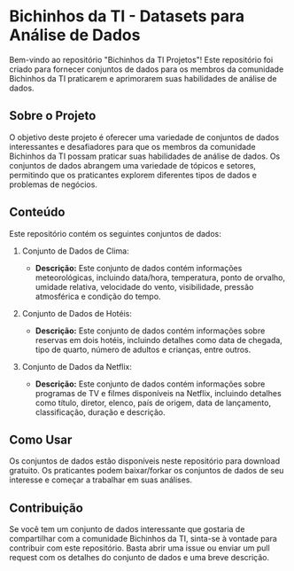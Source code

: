 # Bichinhos da TI - Datasets para Análise de Dados

Bem-vindo ao repositório "Bichinhos da TI Projetos"! Este repositório foi criado para fornecer conjuntos de dados para os membros da comunidade Bichinhos da TI praticarem e aprimorarem suas habilidades de análise de dados.

## Sobre o Projeto

O objetivo deste projeto é oferecer uma variedade de conjuntos de dados interessantes e desafiadores para que os membros da comunidade Bichinhos da TI possam praticar suas habilidades de análise de dados. Os conjuntos de dados abrangem uma variedade de tópicos e setores, permitindo que os praticantes explorem diferentes tipos de dados e problemas de negócios.

## Conteúdo

Este repositório contém os seguintes conjuntos de dados:

1. Conjunto de Dados de Clima:
   - **Descrição:** Este conjunto de dados contém informações meteorológicas, incluindo data/hora, temperatura, ponto de orvalho, umidade relativa, velocidade do vento, visibilidade, pressão atmosférica e condição do tempo.

2. Conjunto de Dados de Hotéis:
   - **Descrição:** Este conjunto de dados contém informações sobre reservas em dois hotéis, incluindo detalhes como data de chegada, tipo de quarto, número de adultos e crianças, entre outros.

3. Conjunto de Dados da Netflix:
   - **Descrição:** Este conjunto de dados contém informações sobre programas de TV e filmes disponíveis na Netflix, incluindo detalhes como título, diretor, elenco, país de origem, data de lançamento, classificação, duração e descrição.

## Como Usar

Os conjuntos de dados estão disponíveis neste repositório para download gratuito. Os praticantes podem baixar/forkar os conjuntos de dados de seu interesse e começar a trabalhar em suas análises.

## Contribuição

Se você tem um conjunto de dados interessante que gostaria de compartilhar com a comunidade Bichinhos da TI, sinta-se à vontade para contribuir com este repositório. Basta abrir uma issue ou enviar um pull request com os detalhes do conjunto de dados e uma breve descrição.